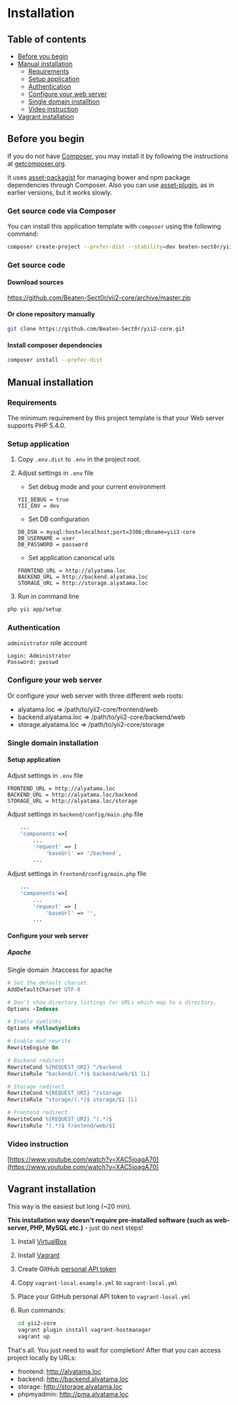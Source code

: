 # Installation

## Table of contents

- [Before you begin](#before-you-begin)
- [Manual installation](#manual-installation)
    - [Requirements](#requirements)
    - [Setup application](#setup-application)
    - [Authentication](#authentication)
    - [Configure your web server](#configure-your-web-server)
    - [Single domain installtion](#single-domain-installation)
    - [Video instruction](#video-instruction)
- [Vagrant installation](#vagrant-installation)

## Before you begin

If you do not have [Composer](http://getcomposer.org), you may install it by following the instructions at [getcomposer.org](http://getcomposer.org/doc/00-intro.md#installation-nix).

It uses [asset-packagist](https://asset-packagist.org) for managing bower and npm package dependencies through Composer. Also you can use [asset-plugin](https://packagist.org/packages/fxp/composer-asset-plugin), as in earlier versions, but it works slowly.

### Get source code via Composer

You can install this application template with `composer` using the following command:

```bash
composer create-project --prefer-dist --stability=dev beaten-sect0r/yii2-core
```

### Get source code

#### Download sources

https://github.com/Beaten-Sect0r/yii2-core/archive/master.zip

#### Or clone repository manually

```bash
git clone https://github.com/Beaten-Sect0r/yii2-core.git
```

#### Install composer dependencies

```bash
composer install --prefer-dist
```

## Manual installation

### Requirements

The minimum requirement by this project template is that your Web server supports PHP 5.4.0.

### Setup application

1. Copy `.env.dist` to `.env` in the project root.

2. Adjust settings in `.env` file
	- Set debug mode and your current environment

	```
	YII_DEBUG = true
	YII_ENV = dev
	```

	- Set DB configuration

	```
	DB_DSN = mysql:host=localhost;port=3306;dbname=yii2-core
	DB_USERNAME = user
	DB_PASSWORD = password
	```

	- Set application canonical urls

	```
	FRONTEND_URL = http://alyatama.loc
	BACKEND_URL = http://backend.alyatama.loc
	STORAGE_URL = http://storage.alyatama.loc
	```

3. Run in command line

```bash
php yii app/setup
```

### Authentication

`administrator` role account

```
Login: Administrator
Password: passwd
```

### Configure your web server

Or configure your web server with three different web roots:
- alyatama.loc => /path/to/yii2-core/frontend/web
- backend.alyatama.loc => /path/to/yii2-core/backend/web
- storage.alyatama.loc => /path/to/yii2-core/storage

### Single domain installation

#### Setup application

Adjust settings in `.env` file

```
FRONTEND_URL = http://alyatama.loc
BACKEND_URL = http://alyatama.loc/backend
STORAGE_URL = http://alyatama.loc/storage
```

Adjust settings in `backend/config/main.php` file

```php
    ...
    'components'=>[
        ...
        'request' => [
            'baseUrl' => '/backend',
        ...
```

Adjust settings in `frontend/config/main.php` file

```php
    ...
    'components'=>[
        ...
        'request' => [
            'baseUrl' => '',
        ...
```

#### Configure your web server

##### Apache

Single domain .htaccess for apache

```apache
# Set the default charset.
AddDefaultCharset UTF-8

# Don't show directory listings for URLs which map to a directory.
Options -Indexes

# Enable symlinks
Options +FollowSymlinks

# Enable mod_rewrite
RewriteEngine On

# Backend redirect
RewriteCond %{REQUEST_URI} ^/backend
RewriteRule ^backend/(.*)$ backend/web/$1 [L]

# Storage redirect
RewriteCond %{REQUEST_URI} ^/storage
RewriteRule ^storage/(.*)$ storage/$1 [L]

# Frontend redirect
RewriteCond %{REQUEST_URI} ^(.*)$
RewriteRule ^(.*)$ frontend/web/$1
```

### Video instruction

[https://www.youtube.com/watch?v=XAC5joagA70](https://www.youtube.com/watch?v=XAC5joagA70)

## Vagrant installation

This way is the easiest but long (~20 min).

**This installation way doesn't require pre-installed software (such as web-server, PHP, MySQL etc.)** - just do next steps!

1. Install [VirtualBox](https://www.virtualbox.org/wiki/Downloads)
2. Install [Vagrant](https://www.vagrantup.com/downloads.html)
3. Create GitHub [personal API token](https://github.com/blog/1509-personal-api-tokens)
4. Copy `vagrant-local.example.yml` to `vagrant-local.yml`
5. Place your GitHub personal API token to `vagrant-local.yml`
6. Run commands:

    ```bash
    cd yii2-core
    vagrant plugin install vagrant-hostmanager
    vagrant up
    ```

That's all. You just need to wait for completion! After that you can access project locally by URLs:
* frontend: http://alyatama.loc
* backend: http://backend.alyatama.loc
* storage: http://storage.alyatama.loc
* phpmyadmin: http://pma.alyatama.loc
